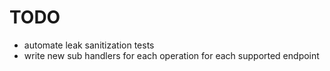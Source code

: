 # TODO
* automate leak sanitization tests
* write new sub handlers for each operation for each supported endpoint
